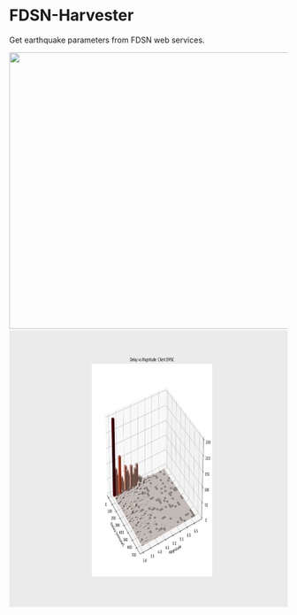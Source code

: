 # FDSN-Harvester
Get earthquake parameters from FDSN web services. 


<img src="2_EMSC_locations-M1.png" width="540" height="500">
<img src="5_EMSC_Delay_vs_Magnitude_3dHist_M1.png" width="540" height="500">
